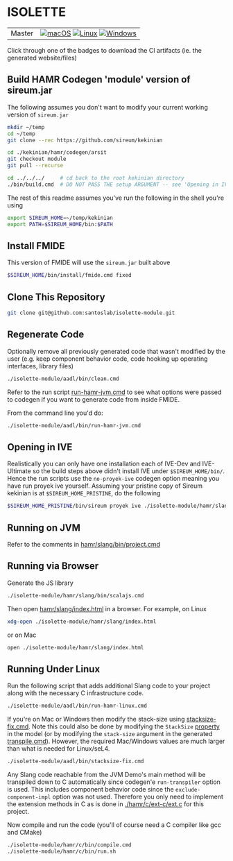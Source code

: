 # ISOLETTE

<table>
<tr><td>Master</td>
<td> 
  <a href="https://github.com/santoslab/isolette-module/actions/workflows/CI-macOS.yml?query=branch%3Amaster">
  <img src="https://github.com/santoslab/isolette-module/actions/workflows/CI-macOS.yml/badge.svg" alt="macOS"></a>
  <a href="https://github.com/santoslab/isolette-module/actions/workflows/CI-linux.yml?query=branch%3Amaster">
  <img src="https://github.com/santoslab/isolette-module/actions/workflows/CI-linux.yml/badge.svg" alt="Linux"></a>
  <a href="https://github.com/santoslab/isolette-module/actions/workflows/CI-windows.yml?query=branch%3Amaster">
  <img src="https://github.com/santoslab/isolette-module/actions/workflows/CI-windows.yml/badge.svg" alt="Windows"></a>
</tr></table>

Click through one of the badges to download the CI artifacts (ie. the generated website/files)

## Build HAMR Codegen 'module' version of sireum.jar

The following assumes you don't want to modify your current working version of ``sireum.jar``

```bash
mkdir ~/temp
cd ~/temp
git clone --rec https://github.com/sireum/kekinian

cd ./kekinian/hamr/codegen/arsit
git checkout module
git pull --recurse

cd ../../../     # cd back to the root kekinian directory
./bin/build.cmd  # DO NOT PASS THE setup ARGUMENT -- see 'Opening in IVE'!
```

The rest of this readme assumes you've run the following in the shell you're using

```bash
export SIREUM_HOME=~/temp/kekinian
export PATH=$SIREUM_HOME/bin:$PATH
```

## Install FMIDE 

This version of FMIDE will use the ``sireum.jar`` built above

```bash
$SIREUM_HOME/bin/install/fmide.cmd fixed
```

##  Clone This Repository

```bash
git clone git@github.com:santoslab/isolette-module.git
```

## Regenerate Code

Optionally remove all previously generated code that wasn't modified by the user 
(e.g. keep component behavior code, code hooking up operating interfaces, library files)

```bash
./isolette-module/aadl/bin/clean.cmd
```

Refer to the run script
[run-hamr-jvm.cmd](aadl/bin/run-hamr-linux.cmd)
to see what options were passed to codegen if you want to generate code from inside FMIDE.  

From the command line you'd do:

```bash
./isolette-module/aadl/bin/run-hamr-jvm.cmd
```

## Opening in IVE

Realistically you can only have one installation each of IVE-Dev and IVE-Ultimate so the 
build steps above didn't install IVE under `$SIREUM_HOME/bin/`.  Hence the run scripts
use the `no-proyek-ive` codegen option meaning you have run proyek ive yourself.  Assuming 
your pristine copy of Sireum kekinian is at `$SIREUM_HOME_PRISTINE`, do the following

```bash
$SIREUM_HOME_PRISTINE/bin/sireum proyek ive ./isolette-module/hamr/slang
```

## Running on JVM

Refer to the comments in [hamr/slang/bin/project.cmd](hamr/slang/bin/project.cmd)

## Running via Browser

Generate the JS library

```bash
./isolette-module/hamr/slang/bin/scalajs.cmd
```

Then open [hamr/slang/index.html](hamr/slang/index.html) in a browser.  For example, on Linux

```bash
xdg-open ./isolette-module/hamr/slang/index.html
```

or on Mac

```bash
open ./isolette-module/hamr/slang/index.html
```

## Running Under Linux

Run the following script that adds additional Slang code to your project along with the necessary C infrastructure code.

```bash
./isolette-module/aadl/bin/run-hamr-linux.cmd
```


If you're on Mac or Windows then modify the stack-size using [stacksize-fix.cmd](aadl/bin/stacksize-fix.cmd).  Note this could also be done by modifying the ``StackSize`` [property](aadl/aadl/propertysets/Isolette_Properties.aadl#L97) in the model (or by modifying the ``stack-size`` argument in the generated [transpile.cmd](hamr/slang/bin/transpile.cmd#L111)).  However, the required Mac/Windows values are much larger than what is needed for Linux/seL4.

```bash
./isolette-module/aadl/bin/stacksize-fix.cmd
```

Any Slang code reachable from the JVM Demo's main method will be transpiled down to C automatically
since codegen'e `run-transpiler` option is used. This includes component behavior code since 
the `exclude-component-impl` option was not used.  Therefore you only need to implement the extension
methods in C as is done in [./hamr/c/ext-c/ext.c](./hamr/c/ext-c/ext.c) for this project.

Now compile and run the code (you'll of course need a C compiler like gcc and CMake)

```bash
./isolette-module/hamr/c/bin/compile.cmd
./isolette-module/hamr/c/bin/run.sh
```

